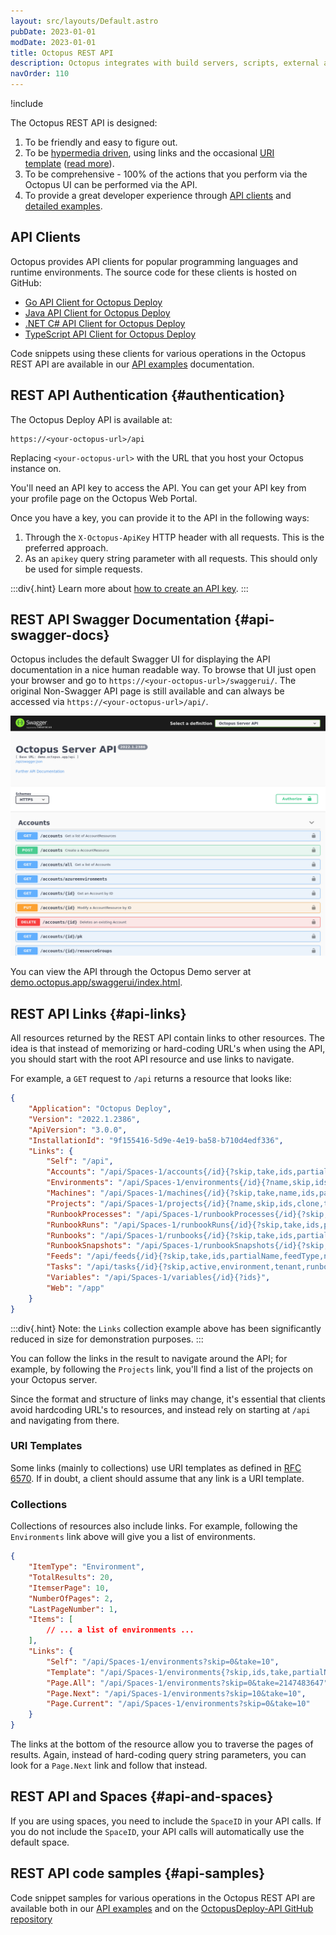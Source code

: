 ```yaml
---
layout: src/layouts/Default.astro
pubDate: 2023-01-01
modDate: 2023-01-01
title: Octopus REST API
description: Octopus integrates with build servers, scripts, external applications and anything else with its REST API.
navOrder: 110
---
```


!include <rest-api>

The Octopus REST API is designed:

1. To be friendly and easy to figure out.
2. To be [hypermedia driven](http://en.wikipedia.org/wiki/HATEOAS), using links and the occasional [URI template](http://tools.ietf.org/html/rfc6570) ([read more](#api-links)).
3. To be comprehensive - 100% of the actions that you perform via the Octopus UI can be performed via the API.
4. To provide a great developer experience through [API clients](#api-clients) and [detailed examples](/docs/octopus-rest-api/examples).

## API Clients

Octopus provides API clients for popular programming languages and runtime environments. The source code for these clients is hosted on GitHub:

- [Go API Client for Octopus Deploy](https://github.com/OctopusDeploy/go-octopusdeploy)
- [Java API Client for Octopus Deploy](https://github.com/OctopusDeployLabs/java-octopus-deploy)
- [.NET C# API Client for Octopus Deploy](https://github.com/OctopusDeploy/OctopusClients)
- [TypeScript API Client for Octopus Deploy](https://github.com/OctopusDeploy/api-client.ts)

Code snippets using these clients for various operations in the Octopus REST API are available in our [API examples](/docs/octopus-rest-api/examples) documentation.

## REST API Authentication {#authentication}

The Octopus Deploy API is available at:

```
https://<your-octopus-url>/api
```

Replacing `<your-octopus-url>` with the URL that you host your Octopus instance on.

You'll need an API key to access the API. You can get your API key from your profile page on the Octopus Web Portal. 

Once you have a key, you can provide it to the API in the following ways:

1. Through the `X-Octopus-ApiKey` HTTP header with all requests. This is the preferred approach.
1. As an `apikey` query string parameter with all requests. This should only be used for simple requests.

:::div{.hint}
Learn more about [how to create an API key](/docs/octopus-rest-api/how-to-create-an-api-key).
:::

## REST API Swagger Documentation {#api-swagger-docs}

Octopus includes the default Swagger UI for displaying the API documentation in a nice human readable way. To browse that UI just open your browser and go to `https://<your-octopus-url>/swaggerui/`. The original Non-Swagger API page is still available and can always be accessed via `https://<your-octopus-url>/api/`.

![Server API](/docs/octopus-rest-api/images/server-api.png "width=500")

You can view the API through the Octopus Demo server at [demo.octopus.app/swaggerui/index.html](https://demo.octopus.app/swaggerui/index.html).

## REST API Links {#api-links}

All resources returned by the REST API contain links to other resources. The idea is that instead of memorizing or hard-coding URL's when using the API, you should start with the root API resource and use links to navigate. 

For example, a `GET` request to `/api` returns a resource that looks like:

```json  
{
    "Application": "Octopus Deploy",
    "Version": "2022.1.2386",
    "ApiVersion": "3.0.0",
    "InstallationId": "9f155416-5d9e-4e19-ba58-b710d4edf336",
    "Links": {
        "Self": "/api",
        "Accounts": "/api/Spaces-1/accounts{/id}{?skip,take,ids,partialName,accountType}",
        "Environments": "/api/Spaces-1/environments{/id}{?name,skip,ids,take,partialName}",
        "Machines": "/api/Spaces-1/machines{/id}{?skip,take,name,ids,partialName,roles,isDisabled,healthStatuses,commStyles,tenantIds,tenantTags,environmentIds,thumbprint,deploymentId,shellNames,deploymentTargetTypes}",
        "Projects": "/api/Spaces-1/projects{/id}{?name,skip,ids,clone,take,partialName,clonedFromProjectId}",
        "RunbookProcesses": "/api/Spaces-1/runbookProcesses{/id}{?skip,take,ids}",
        "RunbookRuns": "/api/Spaces-1/runbookRuns{/id}{?skip,take,ids,projects,environments,tenants,runbooks,taskState,partialName}",
        "Runbooks": "/api/Spaces-1/runbooks{/id}{?skip,take,ids,partialName,clone,projectIds}",
        "RunbookSnapshots": "/api/Spaces-1/runbookSnapshots{/id}{?skip,take,ids,publish}",
        "Feeds": "/api/feeds{/id}{?skip,take,ids,partialName,feedType,name}",
        "Tasks": "/api/tasks{/id}{?skip,active,environment,tenant,runbook,project,name,node,running,states,hasPendingInterruptions,hasWarningsOrErrors,take,ids,partialName,spaces,includeSystem,description,fromCompletedDate,toCompletedDate,fromQueueDate,toQueueDate,fromStartDate,toStartDate}",
        "Variables": "/api/Spaces-1/variables{/id}{?ids}",
        "Web": "/app"
    }
}
```
:::div{.hint}
Note: the `Links` collection example above has been significantly reduced in size for demonstration purposes.
:::

You can follow the links in the result to navigate around the API; for example, by following the `Projects` link, you'll find a list of the projects on your Octopus server. 

Since the format and structure of links may change, it's essential that clients avoid hardcoding URL's to resources, and instead rely on starting at `/api` and navigating from there. 

### URI Templates

Some links (mainly to collections) use URI templates as defined in [RFC 6570](http://tools.ietf.org/html/rfc6570). If in doubt, a client should assume that any link is a URI template.

### Collections

Collections of resources also include links. For example, following the `Environments` link above will give you a list of environments. 

```json
{
    "ItemType": "Environment",
    "TotalResults": 20,
    "ItemserPage": 10,
    "NumberOfPages": 2,
    "LastPageNumber": 1,
    "Items": [
        // ... a list of environments ...
    ],
    "Links": {
        "Self": "/api/Spaces-1/environments?skip=0&take=10",
        "Template": "/api/Spaces-1/environments{?skip,ids,take,partialName}",
        "Page.All": "/api/Spaces-1/environments?skip=0&take=2147483647",
        "Page.Next": "/api/Spaces-1/environments?skip=10&take=10",
        "Page.Current": "/api/Spaces-1/environments?skip=0&take=10"
    }
}
```

The links at the bottom of the resource allow you to traverse the pages of results. Again, instead of hard-coding query string parameters, you can look for a `Page.Next` link and follow that instead. 

## REST API and Spaces {#api-and-spaces}

If you are using spaces, you need to include the `SpaceID` in your API calls. If you do not include the `SpaceID`, your API calls will automatically use the default space.

## REST API code samples {#api-samples}

Code snippet samples for various operations in the Octopus REST API are available both in our [API examples](/docs/octopus-rest-api/examples) and on the [OctopusDeploy-API GitHub repository](https://github.com/OctopusDeploy/OctopusDeploy-Api)
